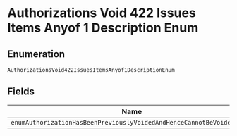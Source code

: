 
# Authorizations Void 422 Issues Items Anyof 1 Description Enum

## Enumeration

`AuthorizationsVoid422IssuesItemsAnyof1DescriptionEnum`

## Fields

| Name |
|  --- |
| `enumAuthorizationHasBeenPreviouslyVoidedAndHenceCannotBeVoidedAgain` |

